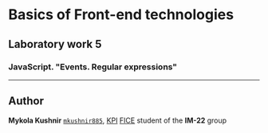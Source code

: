 # Basics of Front-end technologies
## Laboratory work 5
### JavaScript. "Events. Regular expressions"

---

## Author
**Mykola Kushnir** <code>[mkushnir885](https://github.com/mkushnir885)</code>, [KPI](https://kpi.ua) [FICE](https://fiot.kpi.ua) student of the **IM-22** group
